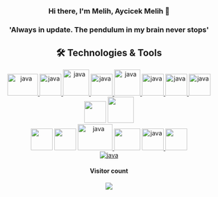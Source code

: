 <html>
  <head>
    <style>
a:hover img {
  opacity: 0.5;
}
   </style>
  </head>
 <body>
<div id="header" align="center" >
 <h3 width="%50">Hi there, I'm Melih, Aycicek Melih 👋 <h3/>
  <h3/>
  <h3> 'Always in update. The pendulum in my brain never stops' <h3/>
</div>


  

  
<h2 align="center"> 🛠 Technologies & Tools </h2>
<div id="header" align="center">
 <a href="https://spring.io/projects/spring-boot" target="_blank"> <img src="https://user-images.githubusercontent.com/61455803/226131164-b27db5d1-9971-405a-a056-997aa15ce856.png" alt="java" width="70" height="50"/> <a/>
<a href="https://tr.reactjs.org/" target="_blank" style = "a:hover img { opacity: 0.5; }"> <img src="https://user-images.githubusercontent.com/61455803/183992314-d1c7232c-9582-4f3c-a5ea-2a36d2cf14f5.png" alt="java" width="50" height="50"/>
       <a href="https://www.oracle.com/java/technologies/downloads/" target="_blank"> <img src="https://user-images.githubusercontent.com/61455803/183992991-76fe28d3-86a0-4878-be67-4345e0c8f0fc.png" alt="java" width="60" />  <a/>
       <a href="https://code.visualstudio.com/download" target="_blank"> <img src="https://user-images.githubusercontent.com/61455803/183993381-2a7389b8-37f8-4fdc-8b98-326a7ee5291d.png" alt="java" width="50" height="50"/>  <a/>
       <a href="https://www.tensorflow.org/install/source" target="_blank"> <img src="https://user-images.githubusercontent.com/61455803/186256256-187bfa59-d09c-4c08-9924-7c58ac32732a.png" alt="java" width="60"/> </a> 
        <a/>
        <a href="https://www.typescriptlang.org/" target="_blank"> <img src="https://user-images.githubusercontent.com/61455803/226131459-73531f66-ba35-44bc-82bf-641d8f026647.png" alt="java" width="50"/> </a> 
        <a/>
            <a href="https://angular.io/" target="_blank"> <img src="https://user-images.githubusercontent.com/61455803/226130718-dbd3fd8f-28ba-4914-bf34-d951bdc0e883.png" alt="java" width="50" height="50"/> 
        <a href="https://pypi.org/project/python-build/" target="_blank"> <img src="https://user-images.githubusercontent.com/61455803/184004758-bfaf3d3c-3fae-40f1-a582-00c30f79f08c.png" alt="java" width="50"/> </a> 
      <img src="https://user-images.githubusercontent.com/61455803/184004970-0a133f19-842a-4809-87a8-22cb9a6ce128.png" width="50"/>
      <img src="https://user-images.githubusercontent.com/61455803/186260235-8edbc478-a8c5-4192-bdfa-55bb76133304.png" width="60"/>
    </div>
    <div id="header_1" align="center">
      <img src="https://upload.wikimedia.org/wikipedia/commons/thumb/9/9c/IntelliJ_IDEA_Icon.svg/1200px-IntelliJ_IDEA_Icon.svg.png" width="50"/>
      <img src="https://user-images.githubusercontent.com/61455803/184004364-bc183a1e-b4ab-43f9-a289-daf0c54f3bea.png" width="50"/> 
       <a href="https://sapui5.hana.ondemand.com/" target="_blank"> <img src="https://user-images.githubusercontent.com/61455803/186202930-c1cba45d-6114-4d70-8e70-511e1f2e8839.png" alt="java" width="80" height="60"/> </a> 
      <img src="https://user-images.githubusercontent.com/61455803/184007089-500bb220-6b43-4930-82bb-310db75b8cb6.png" width="60" height="50"/> 
       <a href="https://www.postgresql.org/download/" target="_blank"> <img src="https://user-images.githubusercontent.com/61455803/186257602-6f5ba097-d672-40f7-a3dc-0ce3fa439364.png" alt="java" width="50"/> </a> 
              <img src="https://user-images.githubusercontent.com/61455803/184103039-828980cd-fb16-4a6e-b175-c664d334fabf.png" width="50"/>

</div>
<div id="header" align="center">
<a href="https://github.com/topics/snake-game" target="_blank"> <img src="https://user-images.githubusercontent.com/61455803/183988963-6419249b-842a-4630-9de8-c71102a2ce67.svg" alt="java" /> </a> 


  
  <h4 align="center">Visitor count</h4>
<p align="center"> 
  <img src="https://profile-counter.glitch.me/melihaycicek/count.svg" />
</p>
</body>
 </html>
